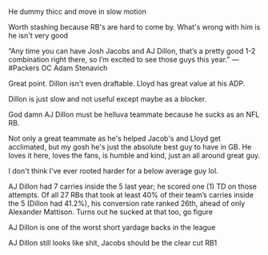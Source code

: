 He dummy thicc and move in slow motion

Worth stashing because RB's are hard to come by. What's wrong with him is he isn't very good

“Any time you can have Josh Jacobs and AJ Dillon, that’s a pretty good 1-2 combination right there, so I’m excited to see those guys this year.” — #Packers OC Adam Stenavich 

Great point. Dillon isn't even draftable. Lloyd has great value at his ADP.

Dillon is just slow and not useful except maybe as a blocker.

God damn AJ Dillon must be helluva teammate because he sucks as an NFL RB.

Not only a great teammate as he's helped Jacob's and Lloyd get acclimated, but my gosh he's just the absolute best guy to have in GB. He loves it here, loves the fans, is humble and kind, just an all around great guy.

I don't think I've ever rooted harder for a below average guy lol.

AJ Dillon had 7 carries inside the 5 last year; he scored one (1) TD on those attempts. Of all 27 RBs that took at least 40% of their team’s carries inside the 5 (Dillon had 41.2%), his conversion rate ranked 26th, ahead of only Alexander Mattison. Turns out he sucked at that too, go figure

AJ Dillon is one of the worst short yardage backs in the league 

AJ Dillon still looks like shit, Jacobs should be the clear cut RB1


